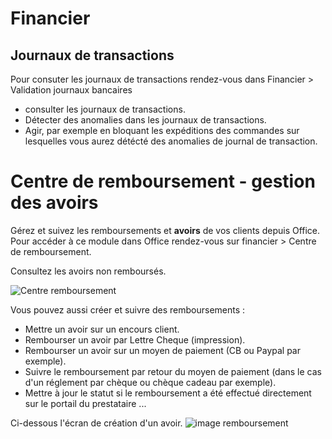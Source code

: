 # Financier

## Journaux de transactions

Pour consuter les journaux de transactions rendez-vous dans Financier > Validation journaux bancaires 
- consulter les journaux de transactions.
- Détecter des anomalies dans les journaux de transactions.
- Agir, par exemple en bloquant les expéditions des commandes sur lesquelles vous aurez détécté des anomalies de journal de transaction.

# Centre de remboursement - gestion des avoirs

Gérez et suivez les remboursements et **avoirs** de vos clients depuis Office. 
Pour accéder à ce module dans Office rendez-vous sur financier > Centre de remboursement.

Consultez les avoirs non remboursés.

![Centre remboursement](https://aide.altazion.com/fr-fr/ressources/images-modules/centre-remboursement.jpg)

Vous pouvez aussi créer et suivre des remboursements :  
- Mettre un avoir sur un encours client.
- Rembourser un avoir par Lettre Cheque (impression).
- Rembourser un avoir sur un moyen de paiement (CB ou Paypal par exemple).
- Suivre le remboursement par retour du moyen de paiement (dans le cas d'un réglement par chèque ou chèque cadeau par exemple).
- Mettre à jour le statut si le remboursement a été effectué directement sur le portail du prestataire
...

Ci-dessous l'écran de création d'un avoir.
![image remboursement](https://aide.altazion.com/fr-fr/ressources/images-modules/remboursement.jpg)



